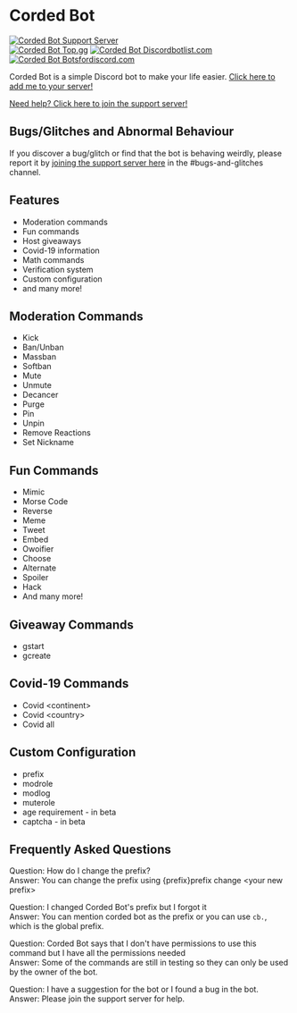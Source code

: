 # Corded Bot

[![Corded Bot Support Server](https://img.shields.io/discord/757944575594725428?color=2cc3d4&label=Discord%20Support%20Server)](https://discord.gg/CYcNNXP) \
[![Corded Bot Top.gg](https://top.gg/api/widget/736922979815915631.svg?usernamecolor=FFFFFF&topcolor=000000)](https://discordbots.org/bot/736922979815915631)
[![Corded Bot Discordbotlist.com](https://discordbotlist.com/api/bots/736922979815915631/widget)](https://discordbotlist.com/bots/736922979815915631)
[![Corded Bot Botsfordiscord.com](https://botsfordiscord.com/api/bot/736922979815915631/widget?theme=dark)](https://botsfordiscord.com/bot/736922979815915631)

Corded Bot is a simple Discord bot to make your life easier.
[Click here to add me to your server!](https://discord.com/oauth2/authorize?client_id=736922979815915631&scope=bot&permissions=2146958847)

[Need help? Click here to join the support server!](https://discord.gg/CYcNNXP)

## Bugs/Glitches and Abnormal Behaviour

If you discover a bug/glitch or find that the bot is behaving weirdly, please report it by [joining the support server here](https://discord.gg/CYcNNXP) in the #bugs-and-glitches channel.

## Features

 - Moderation commands
 - Fun commands
 - Host giveaways
 - Covid-19 information
 - Math commands
 - Verification system
 - Custom configuration
 - and many more!

## Moderation Commands
- Kick
- Ban/Unban
- Massban
- Softban
- Mute
- Unmute
- Decancer
- Purge
- Pin
- Unpin
- Remove Reactions
- Set Nickname

## Fun Commands

- Mimic
- Morse Code
- Reverse
- Meme
- Tweet
- Embed
- Owoifier
- Choose
- Alternate
- Spoiler
- Hack
- And many more!

## Giveaway Commands

- gstart
- gcreate

## Covid-19 Commands

- Covid &lt;continent&gt;
- Covid &lt;country&gt;
- Covid all

## Custom Configuration

- prefix
- modrole
- modlog
- muterole
- age requirement - in beta
- captcha - in beta

## Frequently Asked Questions

Question: How do I change the prefix?\
Answer: You can change the prefix using {prefix}prefix change &lt;your new prefix&gt;

Question: I changed Corded Bot's prefix but I forgot it\
Answer: You can mention corded bot as the prefix or you can use `cb.`, which is the global prefix.

Question: Corded Bot says that I don't have permissions to use this command but I have all the permissions needed\
Answer: Some of the commands are still in testing so they can only be used by the owner of the bot.

Question: I have a suggestion for the bot or I found a bug in the bot.\
Answer: Please join the support server for help.

